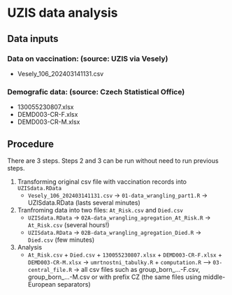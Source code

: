 # UZIS data analysis
## Data inputs
### Data on vaccination: (source: UZIS via Vesely)
- Vesely_106_202403141131.csv
### Demografic data: (source: Czech Statistical Office)
- 130055230807.xlsx 
- DEMD003-CR-F.xlsx
- DEMD003-CR-M.xlsx

## Procedure
There are 3 steps. Steps 2 and 3 can be run without need to run previous steps.
1.  Transforming original csv file with vaccination records into `UZISdata.RData`
    - `Vesely_106_202403141131.csv` -> `01-data_wrangling_part1.R` -> UZISdata.RData (lasts several minutes)
2. Tranfroming data into two files: `At_Risk.csv` and `Died.csv`
    - `UZISdata.RData` -> `02A-data_wrangling_agregation_At_Risk.R` -> `At_Risk.csv` (several hours!)
    - `UZISdata.RData` -> `02B-data_wrangling_agregation_Died.R` -> `Died.csv` (few minutes)
3. Analysis
	- `At_Risk.csv` + `Died.csv` + `130055230807.xlsx` + `DEMD003-CR-F.xlsx` + `DEMD003-CR-M.xlsx` -> `umrtnostni_tabulky.R` + `computation.R` --> `03-central_file.R` -> all csv files such as group_born_...-F.csv, group_born_...-M.csv or with prefix CZ (the same files using middle-European separators)	

